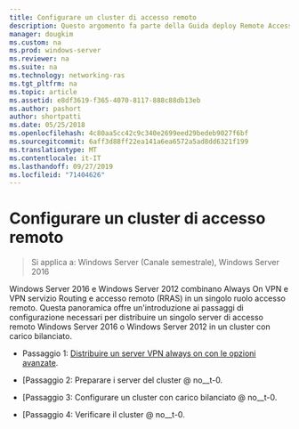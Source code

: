 ```yaml
---
title: Configurare un cluster di accesso remoto
description: Questo argomento fa parte della Guida deploy Remote Access in a cluster in Windows Server 2016.
manager: dougkim
ms.custom: na
ms.prod: windows-server
ms.reviewer: na
ms.suite: na
ms.technology: networking-ras
ms.tgt_pltfrm: na
ms.topic: article
ms.assetid: e8df3619-f365-4070-8117-888c88db13eb
ms.author: pashort
author: shortpatti
ms.date: 05/25/2018
ms.openlocfilehash: 4c80aa5cc42c9c340e2699eed29bedeb9027f6bf
ms.sourcegitcommit: 6aff3d88ff22ea141a6ea6572a5ad8dd6321f199
ms.translationtype: MT
ms.contentlocale: it-IT
ms.lasthandoff: 09/27/2019
ms.locfileid: "71404626"
---
```

# <a name="configure-a-remote-access-cluster"></a>Configurare un cluster di accesso remoto

>Si applica a: Windows Server (Canale semestrale), Windows Server 2016

 Windows Server 2016 e Windows Server 2012 combinano Always On VPN e VPN servizio Routing e accesso remoto (RRAS) in un singolo ruolo accesso remoto. Questa panoramica offre un'introduzione ai passaggi di configurazione necessari per distribuire un singolo server di accesso remoto Windows Server 2016 o Windows Server 2012 in un cluster con carico bilanciato.
  
-  Passaggio 1: [Distribuire un server VPN always on con le opzioni avanzate](../../../vpn/always-on-vpn/deploy/always-on-vpn-adv-options.md).
  
-   [Passaggio 2: Preparare i server del cluster @ no__t-0.  
  
-   [Passaggio 3: Configurare un cluster con carico bilanciato @ no__t-0.  
  
-   [Passaggio 4: Verificare il cluster @ no__t-0.  
  


